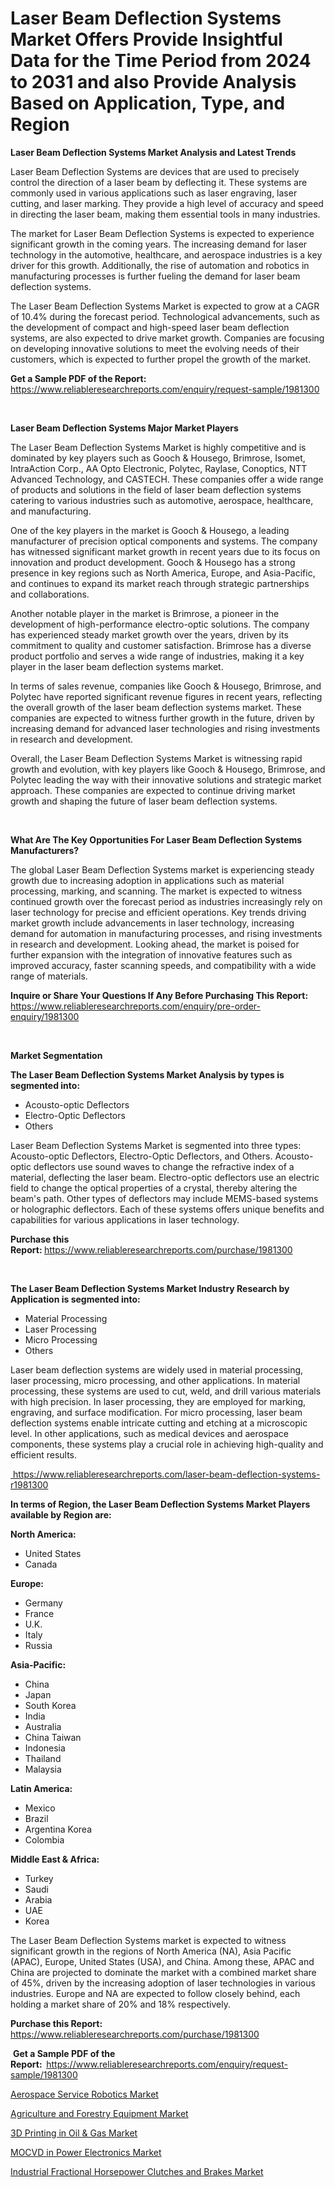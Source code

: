 <p><h1>Laser Beam Deflection Systems Market Offers Provide Insightful Data for the Time Period from 2024 to 2031 and also Provide Analysis Based on Application, Type, and Region</h1></p><p><strong>Laser Beam Deflection Systems Market Analysis and Latest Trends</strong></p>
<p><p>Laser Beam Deflection Systems are devices that are used to precisely control the direction of a laser beam by deflecting it. These systems are commonly used in various applications such as laser engraving, laser cutting, and laser marking. They provide a high level of accuracy and speed in directing the laser beam, making them essential tools in many industries.</p><p>The market for Laser Beam Deflection Systems is expected to experience significant growth in the coming years. The increasing demand for laser technology in the automotive, healthcare, and aerospace industries is a key driver for this growth. Additionally, the rise of automation and robotics in manufacturing processes is further fueling the demand for laser beam deflection systems.</p><p>The Laser Beam Deflection Systems Market is expected to grow at a CAGR of 10.4% during the forecast period. Technological advancements, such as the development of compact and high-speed laser beam deflection systems, are also expected to drive market growth. Companies are focusing on developing innovative solutions to meet the evolving needs of their customers, which is expected to further propel the growth of the market.</p></p>
<p><strong>Get a Sample PDF of the Report:&nbsp;</strong> <a href="https://www.reliableresearchreports.com/enquiry/request-sample/1981300">https://www.reliableresearchreports.com/enquiry/request-sample/1981300</a></p>
<p>&nbsp;</p>
<p><strong>Laser Beam Deflection Systems Major Market Players</strong></p>
<p><p>The Laser Beam Deflection Systems Market is highly competitive and is dominated by key players such as Gooch & Housego, Brimrose, Isomet, IntraAction Corp., AA Opto Electronic, Polytec, Raylase, Conoptics, NTT Advanced Technology, and CASTECH. These companies offer a wide range of products and solutions in the field of laser beam deflection systems catering to various industries such as automotive, aerospace, healthcare, and manufacturing.</p><p>One of the key players in the market is Gooch & Housego, a leading manufacturer of precision optical components and systems. The company has witnessed significant market growth in recent years due to its focus on innovation and product development. Gooch & Housego has a strong presence in key regions such as North America, Europe, and Asia-Pacific, and continues to expand its market reach through strategic partnerships and collaborations.</p><p>Another notable player in the market is Brimrose, a pioneer in the development of high-performance electro-optic solutions. The company has experienced steady market growth over the years, driven by its commitment to quality and customer satisfaction. Brimrose has a diverse product portfolio and serves a wide range of industries, making it a key player in the laser beam deflection systems market.</p><p>In terms of sales revenue, companies like Gooch & Housego, Brimrose, and Polytec have reported significant revenue figures in recent years, reflecting the overall growth of the laser beam deflection systems market. These companies are expected to witness further growth in the future, driven by increasing demand for advanced laser technologies and rising investments in research and development.</p><p>Overall, the Laser Beam Deflection Systems Market is witnessing rapid growth and evolution, with key players like Gooch & Housego, Brimrose, and Polytec leading the way with their innovative solutions and strategic market approach. These companies are expected to continue driving market growth and shaping the future of laser beam deflection systems.</p></p>
<p>&nbsp;</p>
<p><strong>What Are The Key Opportunities For Laser Beam Deflection Systems Manufacturers?</strong></p>
<p><p>The global Laser Beam Deflection Systems market is experiencing steady growth due to increasing adoption in applications such as material processing, marking, and scanning. The market is expected to witness continued growth over the forecast period as industries increasingly rely on laser technology for precise and efficient operations. Key trends driving market growth include advancements in laser technology, increasing demand for automation in manufacturing processes, and rising investments in research and development. Looking ahead, the market is poised for further expansion with the integration of innovative features such as improved accuracy, faster scanning speeds, and compatibility with a wide range of materials.</p></p>
<p><strong>Inquire or Share Your Questions If Any Before Purchasing This Report:</strong> <a href="https://www.reliableresearchreports.com/enquiry/pre-order-enquiry/1981300">https://www.reliableresearchreports.com/enquiry/pre-order-enquiry/1981300</a></p>
<p>&nbsp;</p>
<p><strong>Market Segmentation</strong></p>
<p><strong>The Laser Beam Deflection Systems Market Analysis by types is segmented into:</strong></p>
<p><ul><li>Acousto-optic Deflectors</li><li>Electro-Optic Deflectors</li><li>Others</li></ul></p>
<p><p>Laser Beam Deflection Systems Market is segmented into three types: Acousto-optic Deflectors, Electro-Optic Deflectors, and Others. Acousto-optic deflectors use sound waves to change the refractive index of a material, deflecting the laser beam. Electro-optic deflectors use an electric field to change the optical properties of a crystal, thereby altering the beam's path. Other types of deflectors may include MEMS-based systems or holographic deflectors. Each of these systems offers unique benefits and capabilities for various applications in laser technology.</p></p>
<p><strong>Purchase this Report:&nbsp;</strong><a href="https://www.reliableresearchreports.com/purchase/1981300">https://www.reliableresearchreports.com/purchase/1981300</a></p>
<p>&nbsp;</p>
<p><strong>The Laser Beam Deflection Systems Market Industry Research by Application is segmented into:</strong></p>
<p><ul><li>Material Processing</li><li>Laser Processing</li><li>Micro Processing</li><li>Others</li></ul></p>
<p><p>Laser beam deflection systems are widely used in material processing, laser processing, micro processing, and other applications. In material processing, these systems are used to cut, weld, and drill various materials with high precision. In laser processing, they are employed for marking, engraving, and surface modification. For micro processing, laser beam deflection systems enable intricate cutting and etching at a microscopic level. In other applications, such as medical devices and aerospace components, these systems play a crucial role in achieving high-quality and efficient results.</p></p>
<p><a href="https://www.reliableresearchreports.com/laser-beam-deflection-systems-r1981300">&nbsp;https://www.reliableresearchreports.com/laser-beam-deflection-systems-r1981300</a></p>
<p><strong>In terms of Region, the Laser Beam Deflection Systems Market Players available by Region are:</strong></p>
<p>
    <p> <strong> North America: </strong>
        <ul>
            <li>United States</li>
            <li>Canada</li>
        </ul>
        </p> 
    <p> <strong> Europe: </strong>
        <ul>
            <li>Germany</li>
            <li>France</li>
            <li>U.K.</li>
            <li>Italy</li>
            <li>Russia</li>
        </ul>
        </p> 
    <p> <strong> Asia-Pacific: </strong>
        <ul>
            <li>China</li>
            <li>Japan</li>
            <li>South Korea</li>
            <li>India</li>
            <li>Australia</li>
            <li>China Taiwan</li>
            <li>Indonesia</li>
            <li>Thailand</li>
            <li>Malaysia</li>
        </ul>
        </p> 
    <p> <strong> Latin America: </strong>
        <ul>
            <li>Mexico</li>
            <li>Brazil</li>
            <li>Argentina Korea</li>
            <li>Colombia</li>
        </ul>
        </p> 
    <p> <strong> Middle East & Africa: </strong>
        <ul>
            <li>Turkey</li>
            <li>Saudi</li>
            <li>Arabia</li>
            <li>UAE</li>
            <li>Korea</li>
        </ul>
    </p>
    </p>
<p><p>The Laser Beam Deflection Systems market is expected to witness significant growth in the regions of North America (NA), Asia Pacific (APAC), Europe, United States (USA), and China. Among these, APAC and China are projected to dominate the market with a combined market share of 45%, driven by the increasing adoption of laser technologies in various industries. Europe and NA are expected to follow closely behind, each holding a market share of 20% and 18% respectively.</p></p>
<p><strong>Purchase this Report: </strong><a href="https://www.reliableresearchreports.com/purchase/1981300">https://www.reliableresearchreports.com/purchase/1981300</a></p>
<p>&nbsp;<strong>Get a Sample PDF of the Report:&nbsp;&nbsp;</strong><a href="https://www.reliableresearchreports.com/enquiry/request-sample/1981300">https://www.reliableresearchreports.com/enquiry/request-sample/1981300</a></p>
<p><strong></strong></p>
<p><p><a href="https://github.com/AnnChovey2023/Market-Research-Report-List-2/blob/main/aerospace-service-robotics-market.md">Aerospace Service Robotics Market</a></p><p><a href="https://github.com/yadanielu/Market-Research-Report-List-1/blob/main/agriculture-and-forestry-equipment-market.md">Agriculture and Forestry Equipment Market</a></p><p><a href="https://github.com/ZackaryHalvorson2023/Market-Research-Report-List-2/blob/main/3d-printing-in-oil-gas-market.md">3D Printing in Oil & Gas Market</a></p><p><a href="https://github.com/DeonteStanton2023/Market-Research-Report-List-2/blob/main/mocvd-in-power-electronics-market.md">MOCVD in Power Electronics Market</a></p><p><a href="https://github.com/Glendatilghmankmgz0rbhwpy/Market-Research-Report-List-3/blob/main/industrial-fractional-horsepower-clutches-and-brakes-market.md">Industrial Fractional Horsepower Clutches and Brakes Market</a></p></p>